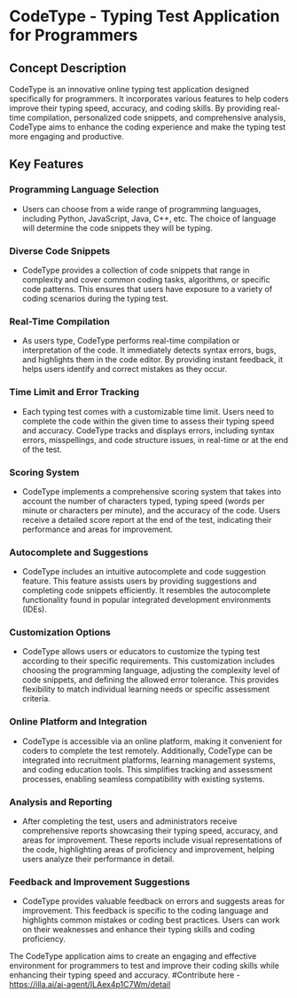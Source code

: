 # CodeType - Typing Test Application for Programmers

## Concept Description

CodeType is an innovative online typing test application designed specifically for programmers. It incorporates various features to help coders improve their typing speed, accuracy, and coding skills. By providing real-time compilation, personalized code snippets, and comprehensive analysis, CodeType aims to enhance the coding experience and make the typing test more engaging and productive.

## Key Features

### Programming Language Selection

- Users can choose from a wide range of programming languages, including Python, JavaScript, Java, C++, etc. The choice of language will determine the code snippets they will be typing.

### Diverse Code Snippets

- CodeType provides a collection of code snippets that range in complexity and cover common coding tasks, algorithms, or specific code patterns. This ensures that users have exposure to a variety of coding scenarios during the typing test.

### Real-Time Compilation

- As users type, CodeType performs real-time compilation or interpretation of the code. It immediately detects syntax errors, bugs, and highlights them in the code editor. By providing instant feedback, it helps users identify and correct mistakes as they occur.

### Time Limit and Error Tracking

- Each typing test comes with a customizable time limit. Users need to complete the code within the given time to assess their typing speed and accuracy. CodeType tracks and displays errors, including syntax errors, misspellings, and code structure issues, in real-time or at the end of the test.

### Scoring System

- CodeType implements a comprehensive scoring system that takes into account the number of characters typed, typing speed (words per minute or characters per minute), and the accuracy of the code. Users receive a detailed score report at the end of the test, indicating their performance and areas for improvement.

### Autocomplete and Suggestions

- CodeType includes an intuitive autocomplete and code suggestion feature. This feature assists users by providing suggestions and completing code snippets efficiently. It resembles the autocomplete functionality found in popular integrated development environments (IDEs).

### Customization Options

- CodeType allows users or educators to customize the typing test according to their specific requirements. This customization includes choosing the programming language, adjusting the complexity level of code snippets, and defining the allowed error tolerance. This provides flexibility to match individual learning needs or specific assessment criteria.

### Online Platform and Integration

- CodeType is accessible via an online platform, making it convenient for coders to complete the test remotely. Additionally, CodeType can be integrated into recruitment platforms, learning management systems, and coding education tools. This simplifies tracking and assessment processes, enabling seamless compatibility with existing systems.

### Analysis and Reporting

- After completing the test, users and administrators receive comprehensive reports showcasing their typing speed, accuracy, and areas for improvement. These reports include visual representations of the code, highlighting areas of proficiency and improvement, helping users analyze their performance in detail.

### Feedback and Improvement Suggestions

- CodeType provides valuable feedback on errors and suggests areas for improvement. This feedback is specific to the coding language and highlights common mistakes or coding best practices. Users can work on their weaknesses and enhance their typing skills and coding proficiency.

The CodeType application aims to create an engaging and effective environment for programmers to test and improve their coding skills while enhancing their typing speed and accuracy.
#Contribute here -  https://illa.ai/ai-agent/ILAex4p1C7Wm/detail
